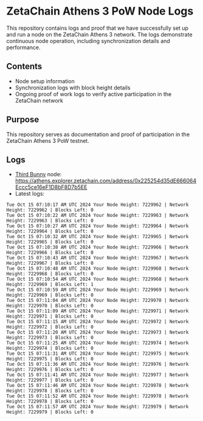 # ZetaChain Athens 3 PoW Node Logs
This repository contains logs and proof that we have successfully set up and run a node on the ZetaChain Athens 3 network. The logs demonstrate continuous node operation, including synchronization details and performance.

## Contents
- Node setup information
- Synchronization logs with block height details
- Ongoing proof of work logs to verify active participation in the ZetaChain network

## Purpose
This repository serves as documentation and proof of participation in the ZetaChain Athens 3 PoW testnet.

## Logs

- [Third Bunny](https://thirdbunny.xyz/) node: https://athens.explorer.zetachain.com/address/0x225254d35dE666064Eccc5ce16eF1D8bF8D7b5EE
- Latest logs:
```
Tue Oct 15 07:10:17 AM UTC 2024 Your Node Height: 7229962 | Network Height: 7229962 | Blocks Left: 0
Tue Oct 15 07:10:22 AM UTC 2024 Your Node Height: 7229963 | Network Height: 7229963 | Blocks Left: 0
Tue Oct 15 07:10:27 AM UTC 2024 Your Node Height: 7229964 | Network Height: 7229964 | Blocks Left: 0
Tue Oct 15 07:10:32 AM UTC 2024 Your Node Height: 7229965 | Network Height: 7229965 | Blocks Left: 0
Tue Oct 15 07:10:38 AM UTC 2024 Your Node Height: 7229966 | Network Height: 7229966 | Blocks Left: 0
Tue Oct 15 07:10:43 AM UTC 2024 Your Node Height: 7229967 | Network Height: 7229967 | Blocks Left: 0
Tue Oct 15 07:10:48 AM UTC 2024 Your Node Height: 7229968 | Network Height: 7229968 | Blocks Left: 0
Tue Oct 15 07:10:54 AM UTC 2024 Your Node Height: 7229968 | Network Height: 7229969 | Blocks Left: 1
Tue Oct 15 07:10:59 AM UTC 2024 Your Node Height: 7229969 | Network Height: 7229969 | Blocks Left: 0
Tue Oct 15 07:11:04 AM UTC 2024 Your Node Height: 7229970 | Network Height: 7229970 | Blocks Left: 0
Tue Oct 15 07:11:09 AM UTC 2024 Your Node Height: 7229971 | Network Height: 7229971 | Blocks Left: 0
Tue Oct 15 07:11:15 AM UTC 2024 Your Node Height: 7229972 | Network Height: 7229972 | Blocks Left: 0
Tue Oct 15 07:11:20 AM UTC 2024 Your Node Height: 7229973 | Network Height: 7229973 | Blocks Left: 0
Tue Oct 15 07:11:25 AM UTC 2024 Your Node Height: 7229974 | Network Height: 7229974 | Blocks Left: 0
Tue Oct 15 07:11:31 AM UTC 2024 Your Node Height: 7229975 | Network Height: 7229975 | Blocks Left: 0
Tue Oct 15 07:11:36 AM UTC 2024 Your Node Height: 7229976 | Network Height: 7229976 | Blocks Left: 0
Tue Oct 15 07:11:41 AM UTC 2024 Your Node Height: 7229977 | Network Height: 7229977 | Blocks Left: 0
Tue Oct 15 07:11:46 AM UTC 2024 Your Node Height: 7229978 | Network Height: 7229978 | Blocks Left: 0
Tue Oct 15 07:11:52 AM UTC 2024 Your Node Height: 7229978 | Network Height: 7229978 | Blocks Left: 0
Tue Oct 15 07:11:57 AM UTC 2024 Your Node Height: 7229979 | Network Height: 7229979 | Blocks Left: 0
```
